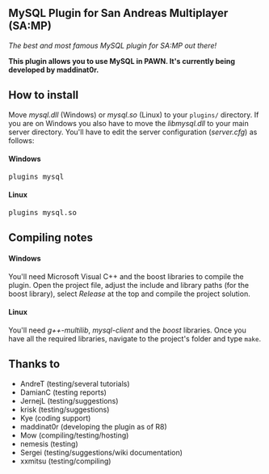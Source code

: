 MySQL Plugin for San Andreas Multiplayer (SA:MP)
------------------------------------------------
*The best and most famous MySQL plugin for SA:MP out there!*

**This plugin allows you to use MySQL in PAWN. It's currently being developed by maddinat0r.**

How to install
--------------
Move *mysql.dll* (Windows) or *mysql.so* (Linux) to your `plugins/` directory. If you are on Windows you also have to move the *libmysql.dll* to your main server directory.
You'll have to edit the server configuration (*server.cfg*) as follows:
#### Windows
<pre>plugins mysql</pre>

#### Linux
<pre>plugins mysql.so</pre>

Compiling notes
---------------
#### Windows
You'll need Microsoft Visual C++ and the boost libraries to compile the plugin. Open the project file, adjust the include and library paths (for the boost library), select *Release* at the top and compile the project solution.

#### Linux
You'll need *g++-multilib*, *mysql-client* and the *boost* libraries. Once you have all the required libraries, navigate to the project's folder and type `make`.

Thanks to
---------
- AndreT (testing/several tutorials)
- DamianC (testing reports)
- JernejL (testing/suggestions)
- krisk (testing/suggestions)
- Kye (coding support)
- maddinat0r (developing the plugin as of R8)
- Mow (compiling/testing/hosting)
- nemesis (testing)
- Sergei (testing/suggestions/wiki documentation)
- xxmitsu (testing/compiling)
